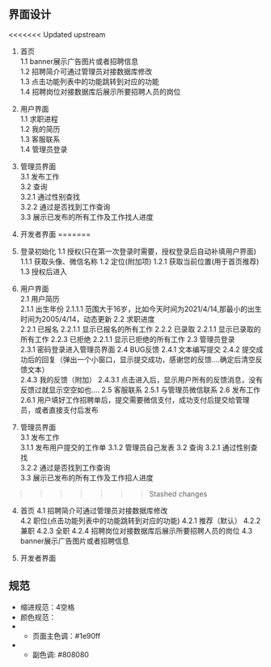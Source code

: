 ## 界面设计
<<<<<<< Updated upstream
1. 首页  
    1.1 banner展示广告图片或者招聘信息  
    1.2 招聘简介可通过管理员对接数据库修改  
    1.3 点击功能列表中的功能跳转到对应的功能  
    1.4 招聘岗位对接数据库后展示所要招聘人员的岗位

2. 用户界面  
    1.1 求职进程  
    1.2 我的简历  
    1.3 客服联系  
    1.4 管理员登录  

3. 管理员界面  
    3.1 发布工作  
    3.2 查询  
        3.2.1 通过性别查找  
        3.2.2 通过是否找到工作查询  
    3.3 展示已发布的所有工作及工作找人进度  

4. 开发者界面
=======
1. 登录初始化
    1.1 授权(只在第一次登录时需要，授权登录后自动补填用户界面)
        1.1.1 获取头像、微信名称
    1.2 定位(附加项)
        1.2.1 获取当前位置(用于首页推荐)
    1.3 授权后进入

2. 用户界面  
    2.1 用户简历  
        2.1.1 出生年份
            2.1.1.1 范围大于16岁，比如今天时间为2021/4/14,那最小的出生时间为2005/4/14，动态更新
    2.2 求职进度  
        2.2.1 已报名
            2.2.1.1 显示已报名的所有工作
        2.2.2 已录取
            2.2.1.1 显示已录取的所有工作
        2.2.3 已拒绝
            2.2.1.1 显示已拒绝的所有工作
    2.3 管理员登录  
        2.3.1 密码登录进入管理员界面
    2.4 BUG反馈
        2.4.1 文本编写提交
        2.4.2 提交成功后的回复（弹出一个小窗口，显示提交成功，感谢您的反馈....确定后清空反馈文本）  
        2.4.3 我的反馈（附加）
            2.4.3.1 点击进入后，显示用户所有的反馈消息，没有反馈过就显示空空如也....
    2.5 客服联系
        2.5.1 与管理员微信联系
    2.6 发布工作
        2.6.1 用户填好工作招聘单后，提交需要微信支付，成功支付后提交给管理员，或者直接支付后发布

3. 管理员界面  
    3.1 发布工作  
        3.1.1 发布用户提交的工作单
        3.1.2 管理员自己发表
    3.2 查询
        3.2.1 通过性别查找  
        3.2.2 通过是否找到工作查询  
    3.3 展示已发布的所有工作及工作招人进度
>>>>>>> Stashed changes

4. 首页
    4.1 招聘简介可通过管理员对接数据库修改  
    4.2 职位(点击功能列表中的功能跳转到对应的功能)
        4.2.1 推荐（默认）
        4.2.2 兼职
        4.2.3 全职
        4.2.4 招聘岗位对接数据库后展示所要招聘人员的岗位
    4.3 banner展示广告图片或者招聘信息
    

4. 开发者界面
## 规范
- 缩进规范：4空格
- 颜色规范：
- - 页面主色调：#1e90ff
- - 副色调: #808080
